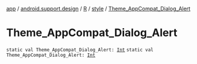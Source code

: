 [app](../../../index.md) / [android.support.design](../../index.md) / [R](../index.md) / [style](index.md) / [Theme_AppCompat_Dialog_Alert](./-theme_-app-compat_-dialog_-alert.md)

# Theme_AppCompat_Dialog_Alert

`static val Theme_AppCompat_Dialog_Alert: `[`Int`](https://kotlinlang.org/api/latest/jvm/stdlib/kotlin/-int/index.html)
`static val Theme_AppCompat_Dialog_Alert: `[`Int`](https://kotlinlang.org/api/latest/jvm/stdlib/kotlin/-int/index.html)